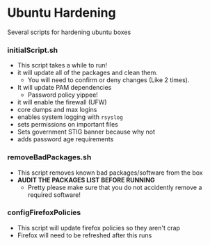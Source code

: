 # Ubuntu Hardening
Several scripts for hardening ubuntu boxes

### initialScript.sh
* This script takes a while to run! 
* it will update all of the packages and clean them. 
    * You will need to confirm or deny changes (Like 2 times).
* It will update PAM dependencies
    * Password policy yippee!
* it will enable the firewall (UFW)
* core dumps and max logins
* enables system logging with `rsyslog`
* sets permissions on important files
* Sets government STIG banner because why not
* adds password age requirements

### removeBadPackages.sh
* This script removes known bad packages/software from the box
* **AUDIT THE PACKAGES LIST BEFORE RUNNING**    
    * Pretty please make sure that you do not accidently remove a required software!

### configFirefoxPolicies
* This script will update firefox policies so they aren't crap
* Firefox will need to be refreshed after this runs